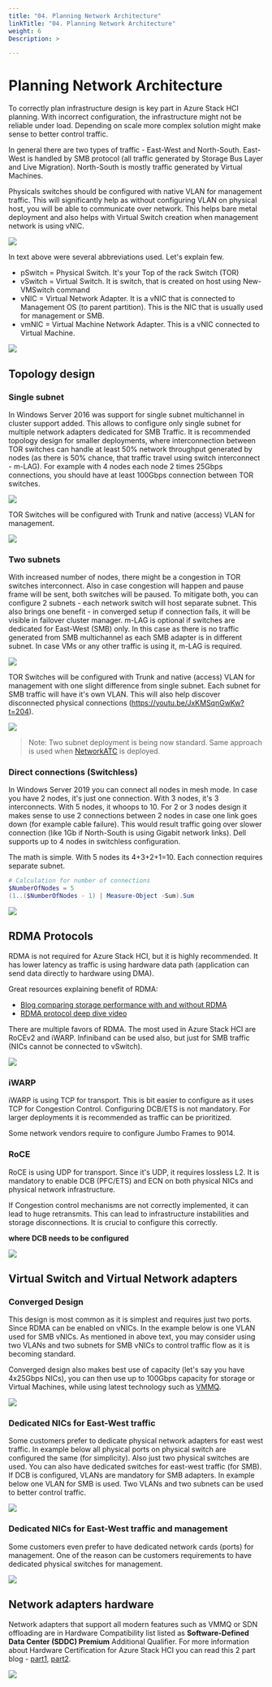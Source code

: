 ```yaml
---
title: "04. Planning Network Architecture"
linkTitle: "04. Planning Network Architecture"
weight: 6
Description: >

---
```


# Planning Network Architecture

To correctly plan infrastructure design is key part in Azure Stack HCI planning. With incorrect configuration, the infrastructure might not be reliable under load. Depending on scale more complex solution might make sense to better control traffic.

In general there are two types of traffic - East-West and North-South. East-West is handled by SMB protocol (all traffic generated by Storage Bus Layer and Live Migration). North-South is mostly traffic generated by Virtual Machines.

Physicals switches should be configured with native VLAN for management traffic. This will significantly help as without configuring VLAN on physical host, you will be able to communicate over network. This helps bare metal deployment and also helps with Virtual Switch creation when management network is using vNIC.

![](pswitch01.png)

In text above were several abbreviations used. Let's explain few.

- pSwitch = Physical Switch. It's your Top of the rack Switch (TOR)
- vSwitch = Virtual Switch. It is switch, that is created on host using New-VMSwitch command
- vNIC = Virtual Network Adapter. It is a vNIC that is connected to Management OS (to parent partition). This is the NIC that is usually used for management or SMB.
- vmNIC = Virtual Machine Network Adapter. This is a vNIC connected to Virtual Machine.

![](topology00.png)

## Topology design

### Single subnet

In Windows Server 2016 was support for single subnet multichannel in cluster support added. This allows to configure only single subnet for multiple network adapters dedicated for SMB Traffic. It is recommended topology design for smaller deployments, where interconnection between TOR switches can handle at least 50% network throughput generated by nodes (as there is 50% chance, that traffic travel using switch interconnect - m-LAG). For example with 4 nodes each node 2 times 25Gbps connections, you should have at least 100Gbps connection between TOR switches.

![](topology01.png)

TOR Switches will be configured with Trunk and native (access) VLAN for management.

![](topology02.png)

### Two subnets

With increased number of nodes, there might be a congestion in TOR switches interconnect. Also in case congestion will happen and pause frame will be sent, both switches will be paused. To mitigate both, you can configure 2 subnets - each network switch will host separate subnet. This also brings one benefit - in converged setup if connection fails, it will be visible in failover cluster manager. m-LAG is optional if switches are dedicated for East-West (SMB) only. In this case as there is no traffic generated from SMB multichannel as each SMB adapter is in different subnet. In case VMs or any other traffic is using it, m-LAG is required.

![](topology03.png)

TOR Switches will be configured with Trunk and native (access) VLAN for management with one slight difference from single subnet. Each subnet for SMB traffic will have it's own VLAN. This will also help discover disconnected physical connections (https://youtu.be/JxKMSqnGwKw?t=204).

![](topology04.png)

> Note: Two subnet deployment is being now standard. Same approach is used when [NetworkATC](https://learn.microsoft.com/en-us/azure-stack/hci/deploy/network-atc) is deployed.

### Direct connections (Switchless)

In Windows Server 2019 you can connect all nodes in mesh mode. In case you have 2 nodes, it's just one connection. With 3 nodes, it's 3 interconnects. With 5 nodes, it whoops to 10. For 2 or 3 nodes design it makes sense to use 2 connections between 2 nodes in case one link goes down (for example cable failure). This would result traffic going over slower connection (like 1Gb if North-South is using Gigabit network links). Dell supports up to 4 nodes in switchless configuration.

The math is simple. With 5 nodes its 4+3+2+1=10. Each connection requires separate subnet.

```powershell
# Calculation for number of connections
$NumberOfNodes = 5
(1..($NumberOfNodes - 1) | Measure-Object -Sum).Sum
```

![](connections01.gif)

## RDMA Protocols

RDMA is not required for Azure Stack HCI, but it is highly recommended. It has lower latency as traffic is using hardware data path (application can send data directly to hardware using DMA).

Great resources explaining benefit of RDMA:

- [Blog comparing storage performance with and without RDMA](https://techcommunity.microsoft.com/t5/storage-at-microsoft/to-rdma-or-not-to-rdma-8211-that-is-the-question/ba-p/425982)
- [RDMA protocol deep dive video](https://channel9.msdn.com/Blogs/Regular-IT-Guy/Behind-the-Scenes-with-Storage-Replica-and-RDMA)

There are multiple favors of RDMA. The most used in Azure Stack HCI are RoCEv2 and iWARP. Infiniband can be used also, but just for SMB traffic (NICs cannot be connected to vSwitch).

![](RDMA01.png)

### iWARP

iWARP is using TCP for transport. This is bit easier to configure as it uses TCP for Congestion Control. Configuring DCB/ETS is not mandatory. For larger deployments it is recommended as traffic can be prioritized.

Some network vendors require to configure Jumbo Frames to 9014.

### RoCE

RoCE is using UDP for transport. Since it's UDP, it requires lossless L2. It is mandatory to enable DCB (PFC/ETS) and ECN on both physical NICs and physical network infrastructure.

If Congestion control mechanisms are not correctly implemented, it can lead to huge retransmits. This can lead to infrastructure instabilities and storage disconnections. It is crucial to configure this correctly.

**where DCB needs to be configured**

![](dcb01.png)

## Virtual Switch and Virtual Network adapters

### Converged Design

This design is most common as it is simplest and requires just two ports. Since RDMA can be enabled on vNICs. In the example below is one VLAN used for SMB vNICs. As mentioned in above text, you may consider using two VLANs and two subnets for SMB vNICs to control traffic flow as it is becoming standard.

Converged design also makes best use of capacity (let's say you have 4x25Gbps NICs), you can then use up to 100Gbps capacity for storage or Virtual Machines, while using latest technology such as [VMMQ](https://learn.microsoft.com/en-us/windows-hardware/drivers/network/overview-of-virtual-machine-multiple-queues).

![](topology04.png)

### Dedicated NICs for East-West traffic

Some customers prefer to dedicate physical network adapters for east west traffic. In example below all physical ports on physical switch are configured the same (for simplicity). Also just two physical switches are used. You can also have dedicated switches for east-west traffic (for SMB). If DCB is configured, VLANs are mandatory for SMB adapters. In example below one VLAN for SMB is used. Two VLANs and two subnets can be used to better control traffic.

![](topology05.png)

### Dedicated NICs for East-West traffic and management

Some customers even prefer to have dedicated network cards (ports) for management. One of the reason can be customers requirements to have dedicated physical switches for management.

![](topology06.png)

## Network adapters hardware

Network adapters that support all modern features such as VMMQ or SDN offloading are in Hardware Compatibility list listed as **Software-Defined Data Center (SDDC) Premium** Additional Qualifier. For more information about Hardware Certification for Azure Stack HCI you can read this 2 part blog -
[part1](https://blogs.technet.microsoft.com/windowsserver/2018/02/20/the-technical-value-of-wssd-validated-hci-solutions-part-1/), [part2](https://blogs.technet.microsoft.com/windowsserver/2018/02/21/the-technical-value-of-validated-hci-solutions-part-2/).

![](SDDC01.png)

